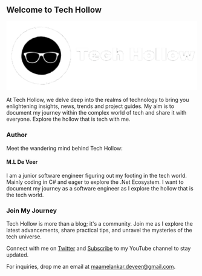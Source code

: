## Welcome to Tech Hollow

<p align="center">
  <img src="/assets/img/logo.png" alt="Tech Hollow Logo" />
</p>

At Tech Hollow, we delve deep into the realms of technology to bring you enlightening insights, news, trends and project guides. My aim is to document my journey within the complex world of tech and share it with everyone. Explore the hollow that is tech with me.

### Author

Meet the wandering mind behind Tech Hollow:

#### M.L De Veer

I am a junior software engineer figuring out my footing in the tech world. Mainly coding in C# and eager to explore the .Net Ecosystem. I want to document my journey as a software engineer as I explore the hollow that is the tech world.

### Join My Journey

Tech Hollow is more than a blog; it's a community. Join me as I explore the latest advancements, share practical tips, and unravel the mysteries of the tech universe.

Connect with me on [Twitter](https://twitter.com/maame_deveer) and [Subscribe](https://youtube.com/@techhollow?si=1iFY3W89gwFXvxvY) to my YouTube channel to stay updated.

For inquiries, drop me an email at maamelankar.deveer@gmail.com.